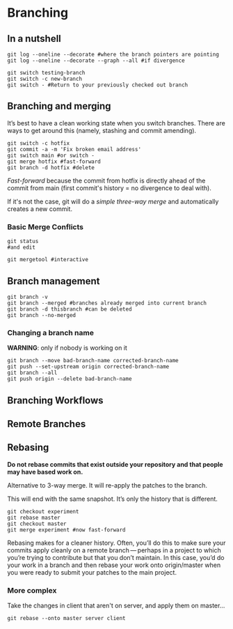 # Branching

## In a nutshell

```
git log --oneline --decorate #where the branch pointers are pointing
git log --oneline --decorate --graph --all #if divergence
```

```
git switch testing-branch
git switch -c new-branch
git switch - #Return to your previously checked out branch
```

## Branching and merging

It’s best to have a clean working state when you switch branches. There are ways to get around this (namely, stashing and commit amending).

```
git switch -c hotfix
git commit -a -m 'Fix broken email address'
git switch main #or switch -
git merge hotfix #fast-forward
git branch -d hotfix #delete
```

*Fast-forward* because the commit from hotfix is directly ahead of the commit from main (first commit's history = no divergence to deal with).

If it's not the case, git will do a *simple three-way merge* and
automatically creates a new commit.

### Basic Merge Conflicts

```
git status
#and edit
```

```
git mergetool #interactive
```

## Branch management

```
git branch -v
git branch --merged #branches already merged into current branch
git branch -d thisbranch #can be deleted
git branch --no-merged
```

### Changing a branch name

**WARNING**: only if nobody is working on it
```
git branch --move bad-branch-name corrected-branch-name
git push --set-upstream origin corrected-branch-name
git branch --all
git push origin --delete bad-branch-name
```

## Branching Workflows

## Remote Branches

## Rebasing

**Do not rebase commits that exist outside your repository and that people may have based work on.**

Alternative to 3-way merge. It will re-apply the patches to the branch.

This will end with the same snapshot. It’s only the history that is different.


```
git checkout experiment
git rebase master
git checkout master
git merge experiment #now fast-forward
```

Rebasing makes for a cleaner history.
Often, you’ll do this to make sure your commits apply cleanly on a remote branch — perhaps in a project to which you’re trying to contribute but that you don’t maintain. In this case, you’d do your work in a branch and then rebase your work onto origin/master when you were ready to submit your patches to the main project.

### More complex

Take the changes in client that aren't on server, and apply them on master...

```
git rebase --onto master server client
```
